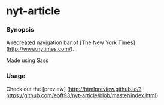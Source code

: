 # nyt-article

### Synopsis
A recreated navigation bar of [The New York Times] (http://www.nytimes.com/).

Made using Sass

### Usage
Check out the [preview] (http://htmlpreview.github.io/?https://github.com/eoff93/nyt-article/blob/master/index.html)
